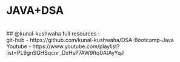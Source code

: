 # JAVA+DSA
<br/>
## @kunal-kushwaha
full resources : 
<br/>
git-hub - https://github.com/kunal-kushwaha/DSA-Bootcamp-Java
<br/>
Youtube - https://www.youtube.com/playlist?list=PL9gnSGHSqcnr_DxHsP7AW9ftq0AtAyYqJ
